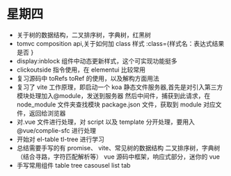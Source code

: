 # 星期四

- 关于树的数据结构，二叉排序树，字典树，红黑树
- tomvc composition api,关于如何加 class 样式 :class={样式名：表达式结果是否 }
- display:inblock 组件中动态更新样式，这个可实现功能挺多
- clickoutside 指令使用，在 elementui 比较常用
- 复习源码中 toRefs toRef 的使用，以及解构方面用法
- 复习了 vite 工作原理，即启动一个 koa 静态文件服务器,首先是对引入第三方模块处理加入@module，发送到服务器 然后中间件，捕获到此请求，在 node_module 文件夹查找模块 package.json 文件，获取到 module 对应文件，返回给浏览器
- 对.vue 文件进行处理，对 script 以及 template 分开处理，要用入@vue/complie-sfc 进行处理
- 开始对 el-table tl-tree 进行学习
- 总结需要手写的有 promise、 vite、常见树的数据结构 二叉排序树，字典树 （结合寻路，字符匹配解析等）
  vue 源码中框架，响应式部分，迷你的 vue
- 手写常用组件 table tree casousel list tab

